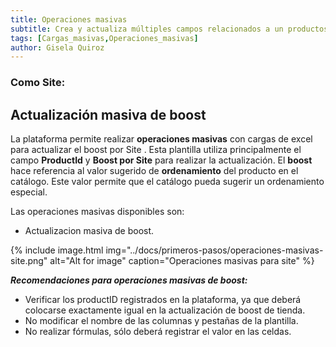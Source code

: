 ```yaml
---
title: Operaciones masivas
subtitle: Crea y actualiza múltiples campos relacionados a un productos de forma masiva.
tags: [Cargas_masivas,Operaciones_masivas]
author: Gisela Quiroz
---
```

### **Como Site:**

## Actualización masiva de boost

La plataforma permite realizar **operaciones masivas** con cargas de excel para actualizar el boost por Site .  Esta plantilla utiliza principalmente el campo **ProductId** y **Boost por Site** para realizar la actualización.
El **boost** hace referencia al valor sugerido de **ordenamiento** del producto en el catálogo. Este valor permite que el catálogo pueda sugerir un ordenamiento especial.

Las operaciones masivas disponibles son:
- Actualizacion masiva de boost.

{% include image.html img="../docs/primeros-pasos/operaciones-masivas-site.png" alt="Alt for image" caption="Operaciones masivas para site" %}

***Recomendaciones para operaciones masivas de boost:***
- Verificar los productID registrados en la plataforma, ya que deberá colocarse exactamente igual en la actualización de boost de tienda.
- No modificar el nombre de las columnas y pestañas de la plantilla.
- No realizar fórmulas, sólo deberá registrar el valor en las celdas.

